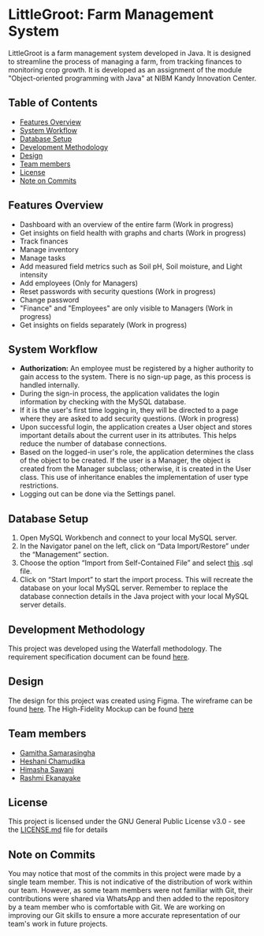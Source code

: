 # LittleGroot: Farm Management System

LittleGroot is a farm management system developed in Java. It is designed to streamline the process of managing a farm, from tracking finances to monitoring crop growth. It is developed as an assignment of the module "Object-oriented programming with Java" at NIBM Kandy Innovation Center.

## Table of Contents

- [Features Overview](#features-overview)
- [System Workflow](#system-workflow)
- [Database Setup](#database-setup)
- [Development Methodology](#development-methodology)
- [Design](#design)
- [Team members](#team-members)
- [License](#license)
- [Note on Commits](#note-on-commits)

## Features Overview

- Dashboard with an overview of the entire farm (Work in progress)
- Get insights on field health with graphs and charts (Work in progress)
- Track finances
- Manage inventory
- Manage tasks
- Add measured field metrics such as Soil pH, Soil moisture, and Light intensity
- Add employees (Only for Managers)
- Reset passwords with security questions (Work in progress)
- Change password
- "Finance" and "Employees" are only visible to Managers (Work in progress)
- Get insights on fields separately (Work in progress)

## System Workflow

- **Authorization:** An employee must be registered by a higher authority to gain access to the system. There is no sign-up page, as this process is handled internally.
- During the sign-in process, the application validates the login information by checking with the MySQL database.
- If it is the user's first time logging in, they will be directed to a page where they are asked to add security questions. (Work in progress)
- Upon successful login, the application creates a User object and stores important details about the current user in its attributes. This helps reduce the number of database connections.
- Based on the logged-in user's role, the application determines the class of the object to be created. If the user is a Manager, the object is created from the Manager subclass; otherwise, it is created in the User class. This use of inheritance enables the implementation of user type restrictions.
- Logging out can be done via the Settings panel.

## Database Setup
1. Open MySQL Workbench and connect to your local MySQL server.
2. In the Navigator panel on the left, click on “Data Import/Restore” under the “Management” section.
3. Choose the option “Import from Self-Contained File” and select [this](https://github.com/gamithasam/LittleGroot/blob/master/Database/DatabaseDump.sql) .sql file.
4. Click on “Start Import” to start the import process.
This will recreate the database on your local MySQL server. Remember to replace the database connection details in the Java project with your local MySQL server details.

## Development Methodology

This project was developed using the Waterfall methodology. The requirement specification document can be found [here](https://github.com/gamithasam/LittleGroot/blob/master/Requirements/SRS%20-%20Java%20Project.pdf).

## Design

The design for this project was created using Figma. The wireframe can be found [here](https://github.com/gamithasam/LittleGroot/tree/master/Design/Wireframe). The High-Fidelity Mockup can be found [here](https://github.com/gamithasam/LittleGroot/tree/master/Design/Hifi%20Mockup)

## Team members

- [Gamitha Samarasingha](https://github.com/gamithasam)
- [Heshani Chamudika](https://github.com/heshanichamudika)
- [Himasha Sawani](https://github.com/HimashaSawani)
- [Rashmi Ekanayake](https://github.com/RashmiAyodhya)

## License

This project is licensed under the GNU General Public License v3.0 - see the [LICENSE.md](https://github.com/gamithasam/LittleGroot/blob/master/LICENSE.md) file for details

## Note on Commits

You may notice that most of the commits in this project were made by a single team member. This is not indicative of the distribution of work within our team. However, as some team members were not familiar with Git, their contributions were shared via WhatsApp and then added to the repository by a team member who is comfortable with Git. We are working on improving our Git skills to ensure a more accurate representation of our team's work in future projects.
